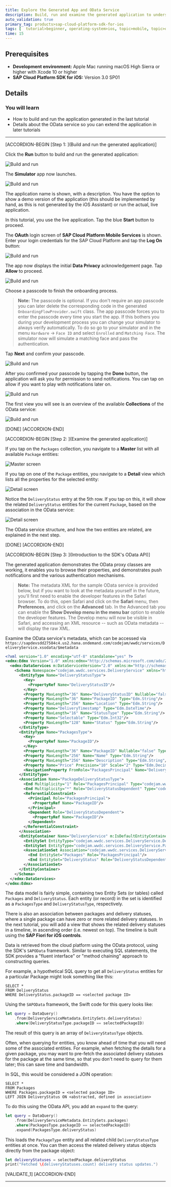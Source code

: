 ```yaml
---
title: Explore the Generated App and OData Service
description: Build, run and examine the generated application to understand the OData service in detail.
auto_validation: true
primary_tag: products>sap-cloud-platform-sdk-for-ios
tags: [  tutorial>beginner, operating-system>ios, topic>mobile, topic>odata, products>sap-cloud-platform, products>sap-cloud-platform-sdk-for-ios ]
time: 15
---
```


## Prerequisites  
- **Development environment:** Apple Mac running macOS High Sierra or higher with Xcode 10 or higher
- **SAP Cloud Platform SDK for iOS:** Version 3.0 SP01

## Details
### You will learn  
  - How to build and run the application generated in the last tutorial
  - Details about the OData service so you can extend the application in later tutorials

---

[ACCORDION-BEGIN [Step 1: ](Build and run the generated application)]

Click the **Run** button to build and run the generated application:

![Build and run](fiori-ios-scpms-create-app-teched18-part2-18.png)

The **Simulator** app now launches.

![Build and run](fiori-ios-scpms-create-app-teched18-part2-20.png)

The application name is shown, with a description. You have the option to show a demo version of the application (this should be implemented by hand, as this is not generated by the iOS Assistant) or run the actual, live application.

In this tutorial, you use the live application. Tap the blue **Start** button to proceed.

The **OAuth** login screen of **SAP Cloud Platform Mobile Services** is shown. Enter your login credentials for the SAP Cloud Platform and tap the **Log On** button:

![Build and run](fiori-ios-scpms-create-app-teched18-part2-21.png)

The app now displays the initial **Data Privacy** acknowledgement page. Tap **Allow** to proceed.

![Build and run](fiori-ios-scpms-create-app-teched18-part2-61.png)

Choose a passcode to finish the onboarding process.

> **Note:** The passcode is optional. If you don't require an app passcode you can later delete the corresponding code in the generated `OnboardingFlowProvider.swift` class. The app passcode forces you to enter the passcode every time you start the app. If this bothers you during your development process you can change your simulator to always verify automatically.
To do so go to your simulator and in the menu `Hardware` -> `Face ID` and select `Enrolled` and `Matching Face`. The simulator now will simulate a matching face and pass the authentication.

Tap **Next** and confirm your passcode.

![Build and run](fiori-ios-scpms-create-app-teched18-part2-22e.png)

After you confirmed your passcode by tapping the **Done** button, the application will ask you for permission to send notifications. You can tap on allow if you want to play with notifications later on.

![Build and run](fiori-ios-scpms-create-app-teched18-part2-23.png)

The first view you will see is an overview of the available **Collections** of the OData service:

![Build and run](fiori-ios-scpms-create-app-teched18-part2-23a.png)

[DONE]
[ACCORDION-END]

[ACCORDION-BEGIN [Step 2: ](Examine the generated application)]

If you tap on the `Packages` collection, you navigate to a **Master** list with all available `Package` entities:

![Master screen](fiori-ios-scpms-create-app-teched18-part2-24.png)

If you tap on one of the `Package` entities, you navigate to a **Detail** view which lists all the properties for the selected entity:

![Detail screen](fiori-ios-scpms-create-app-teched18-part2-25a.png)

Notice the `DeliveryStatus` entry at the 5th row. If you tap on this, it will show the related `DeliveryStatus` entities for the current `Package`, based on the association in the OData service:

![Detail screen](fiori-ios-scpms-create-app-teched18-part2-25b.png)

The OData service structure, and how the two entities are related, are explained in the next step.

[DONE]
[ACCORDION-END]

[ACCORDION-BEGIN [Step 3: ](Introduction to the SDK's OData API)]

The generated application demonstrates the OData proxy classes are working, it enables you to browse their properties, and demonstrates push notifications and the various authentication mechanisms.

> **Note:** The metadata XML for the sample OData service is provided below, but if you want to look at the metadata yourself in the future, you'll first need to enable the developer features in the Safari browser. To do this, open Safari and click on the **Safari** menu, then **Preferences**, and click on the **Advanced** tab. In the Advanced tab you can enable the **Show Develop menu in the menu bar** option to enable the developer features. The Develop menu will now be visible in Safari, and accessing an XML resource -- such as OData metadata -- will display the raw XML.

Examine the OData service's metadata, which can be accessed via `https://sapdevsdd27584c4.us2.hana.ondemand.com/codejam/wwdc/services/DeliveryService.xsodata/$metadata`

```xml
<?xml version="1.0" encoding="utf-8" standalone="yes" ?>
<edmx:Edmx Version="1.0" xmlns:edmx="http://schemas.microsoft.com/ado/2007/06/edmx">
  <edmx:DataServices m:DataServiceVersion="2.0" xmlns:m="http://schemas.microsoft.com/ado/2007/08/dataservices/metadata">
    <Schema Namespace="codejam.wwdc.services.DeliveryService" xmlns="http://schemas.microsoft.com/ado/2008/09/edm" xmlns:d="http://schemas.microsoft.com/ado/2007/08/dataservices" xmlns:m="http://schemas.microsoft.com/ado/2007/08/dataservices/metadata">
      <EntityType Name="DeliveryStatusType">
        <Key>
          <PropertyRef Name="DeliveryStatusID"/>
        </Key>
        <Property MaxLength="36" Name="DeliveryStatusID" Nullable="false" Type="Edm.String"/>
        <Property MaxLength="36" Name="PackageID" Type="Edm.String"/>
        <Property MaxLength="256" Name="Location" Type="Edm.String"/>
        <Property Name="DeliveryTimestamp" Type="Edm.DateTime"/>
        <Property MaxLength="16" Name="StatusType" Type="Edm.String"/>
        <Property Name="Selectable" Type="Edm.Int32"/>
        <Property MaxLength="128" Name="Status" Type="Edm.String"/>
      </EntityType>
      <EntityType Name="PackagesType">
        <Key>
          <PropertyRef Name="PackageID"/>
        </Key>
        <Property MaxLength="36" Name="PackageID" Nullable="false" Type="Edm.String"/>
        <Property MaxLength="256" Name="Name" Type="Edm.String"/>
        <Property MaxLength="256" Name="Description" Type="Edm.String"/>
        <Property Name="Price" Precision="10" Scale="2" Type="Edm.Decimal"/>
        <NavigationProperty FromRole="PackagesPrincipal" Name="DeliveryStatus" Relationship="codejam.wwdc.services.DeliveryService.PackageDeliveryStatusType" ToRole="DeliveryStatusDependent"/>
      </EntityType>
      <Association Name="PackageDeliveryStatusType">
        <End Multiplicity="1" Role="PackagesPrincipal" Type="codejam.wwdc.services.DeliveryService.PackagesType"/>
        <End Multiplicity="*" Role="DeliveryStatusDependent" Type="codejam.wwdc.services.DeliveryService.DeliveryStatusType"/>
        <ReferentialConstraint>
          <Principal Role="PackagesPrincipal">
            <PropertyRef Name="PackageID"/>
          </Principal>
          <Dependent Role="DeliveryStatusDependent">
            <PropertyRef Name="PackageID"/>
          </Dependent>
        </ReferentialConstraint>
      </Association>
      <EntityContainer Name="DeliveryService" m:IsDefaultEntityContainer="true">
        <EntitySet EntityType="codejam.wwdc.services.DeliveryService.DeliveryStatusType" Name="DeliveryStatus"/>
        <EntitySet EntityType="codejam.wwdc.services.DeliveryService.PackagesType" Name="Packages"/>
        <AssociationSet Association="codejam.wwdc.services.DeliveryService.PackageDeliveryStatusType" Name="PackageDeliveryStatus">
          <End EntitySet="Packages" Role="PackagesPrincipal"/>
          <End EntitySet="DeliveryStatus" Role="DeliveryStatusDependent"/>
        </AssociationSet>
      </EntityContainer>
    </Schema>
  </edmx:DataServices>
</edmx:Edmx>
```

The data model is fairly simple, containing two Entity Sets (or tables) called `Packages` and `DeliveryStatus`. Each entity (or record) in the set is identified as a `PackagesType` and `DeliveryStatusType`, respectively.

There is also an association between packages and delivery statuses, where a single package can have zero or more related delivery statuses.  In the next tutorial, you will add a view that shows the related delivery statuses in a timeline, in ascending order (i.e. newest on top). The timeline is built using the **SAP Fiori for iOS controls**.

Data is retrieved from the cloud platform using the OData protocol, using the SDK's `SAPOData` framework. Similar to executing SQL statements, the SDK provides a "fluent interface" or "method chaining" approach to constructing queries.

For example, a hypothetical SQL query to get all `DeliveryStatus` entities for a particular Package might look something like this:

```
SELECT *
FROM DeliveryStatus
WHERE DeliveryStatus.packageID == <selected package ID>
```

Using the `SAPOData` framework, the Swift code for this query looks like:

```swift
let query = DataQuery()
    .from(DeliveryServiceMetadata.EntitySets.deliveryStatus)
    .where(DeliveryStatusType.packageID == selectedPackageID)
```

The result of this query is an array of `DeliveryStatusType` objects.

Often, when querying for entities, you know ahead of time that you will need some of the associated entities. For example, when fetching the details for a given package, you may want to pre-fetch the associated delivery statuses for the package at the same time, so that you don't need to query for them later; this can save time and bandwidth.

In SQL, this would be considered a JOIN operation:


```
SELECT *
FROM Packages
WHERE Packages.packageID = <selected package ID>
LEFT JOIN DeliveryStatus ON <abstracted, defined in association>
```

To do this using the OData API, you add an `expand` to the query:

```swift
let query = DataQuery()
    .from(DeliveryServiceMetadata.EntitySets.packages)
    .where(PackagesType.packageID == selectedPackageID)
    .expand(PackagesType.deliveryStatus)
```

This loads the `PackageType` entity and all related child `DeliveryStatusType` entities at once. You can then access the related delivery status objects directly from the package object:

```swift
let deliveryStatuses = selectedPackage.deliveryStatus
print("Fetched \(deliveryStatuses.count) delivery status updates.")
```

[VALIDATE_1]
[ACCORDION-END]

---
